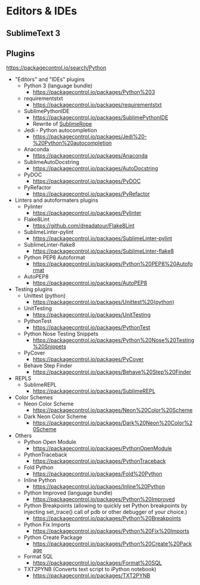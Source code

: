 # Editors & IDEs


## SublimeText 3

## Plugins

https://packagecontrol.io/search/Python

* "Editors" and "IDEs" plugins
  * Python 3 (language bundle)
    * https://packagecontrol.io/packages/Python%203
  * requirementstxt
    * https://packagecontrol.io/packages/requirementstxt
  * SublimePythonIDE
    * https://packagecontrol.io/packages/SublimePythonIDE
    * Rewrite of [Sublime​Rope](https://packagecontrol.io/packages/SublimeRope)
  * Jedi - Python autocompletion
    * https://packagecontrol.io/packages/Jedi%20-%20Python%20autocompletion
  * Anaconda
    * https://packagecontrol.io/packages/Anaconda
  * SublimeAutoDocstring
    * https://packagecontrol.io/packages/AutoDocstring
  * PyDOC
    * https://packagecontrol.io/packages/PyDOC
  * Py​Refactor
    * https://packagecontrol.io/packages/PyRefactor
* Linters and autoformaters plugins
  * Pylinter
    * https://packagecontrol.io/packages/Pylinter
  * Flake8Lint
    * https://github.com/dreadatour/Flake8Lint
  * Sublime​Linter-pylint
    * https://packagecontrol.io/packages/SublimeLinter-pylint
  * Sublime​Linter-flake​8
    * https://packagecontrol.io/packages/SublimeLinter-flake8
  * Python PEP8 Autoformat
    * https://packagecontrol.io/packages/Python%20PEP8%20Autoformat
  * Auto​PEP8
    * https://packagecontrol.io/packages/AutoPEP8
* Testing plugins
  * Unittest (python)
    * https://packagecontrol.io/packages/Unittest%20(python)
  * UnitTesting
    * https://packagecontrol.io/packages/UnitTesting
  * Python​Test
    * https://packagecontrol.io/packages/PythonTest
  * Python Nose Testing Snippets
    * https://packagecontrol.io/packages/Python%20Nose%20Testing%20Snippets
  * Py​Cover
    * https://packagecontrol.io/packages/PyCover
  * Behave Step Finder
    * https://packagecontrol.io/packages/Behave%20Step%20Finder
* REPLS
  * Sublime​REPL
    * https://packagecontrol.io/packages/SublimeREPL
* Color Schemes
  * Neon Color Scheme
    * https://packagecontrol.io/packages/Neon%20Color%20Scheme
  * Dark Neon Color Scheme
    * https://packagecontrol.io/packages/Dark%20Neon%20Color%20Scheme
* Others
  * Python Open Module
    * https://packagecontrol.io/packages/PythonOpenModule
  * Python​Traceback
    * https://packagecontrol.io/packages/PythonTraceback
  * Fold Python
    * https://packagecontrol.io/packages/Fold%20Python
  * Inline Python
    * https://packagecontrol.io/packages/Inline%20Python
  * Python Improved (language bundle)
    * https://packagecontrol.io/packages/Python%20Improved
  * Python Breakpoints (allowing to quickly set Python breakpoints by injecting set_trace() call of pdb or other debugger of your choice.)
    * https://packagecontrol.io/packages/Python%20Breakpoints
  * Python Fix Imports
    * https://packagecontrol.io/packages/Python%20Fix%20Imports
  * Python Create Package
    * https://packagecontrol.io/packages/Python%20Create%20Package
  * Format SQL
    * https://packagecontrol.io/packages/Format%20SQL
  * TXT2​PYNB (Converts text script to iPython notebook)
    * https://packagecontrol.io/packages/TXT2PYNB



